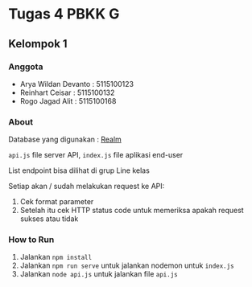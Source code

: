 # Tugas 4 PBKK G
## Kelompok 1

### Anggota
+ Arya Wildan Devanto : 5115100123
+ Reinhart Ceisar : 5115100132
+ Rogo Jagad Alit : 5115100168

### About
Database yang digunakan : [Realm](https://realm.io/ "Realm.io")

`api.js` file server API, `index.js` file aplikasi end-user

List endpoint bisa dilihat di grup Line kelas

Setiap akan / sudah melakukan request ke API:
1. Cek format parameter
2. Setelah itu cek HTTP status code untuk memeriksa apakah request sukses atau tidak

### How to Run
1. Jalankan `npm install`
2. Jalankan `npm run serve` untuk jalankan nodemon untuk `index.js`
3. Jalankan `node api.js` untuk jalankan file `api.js`
